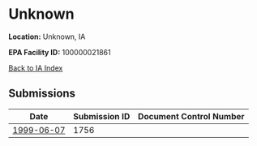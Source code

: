 # Unknown

**Location:** Unknown, IA

**EPA Facility ID:** 100000021861

[Back to IA Index](../../index.md)

## Submissions

| Date | Submission ID | Document Control Number |
|------|--------------|-------------------------|
| [1999-06-07](submissions/1756.md) | 1756 |  |
